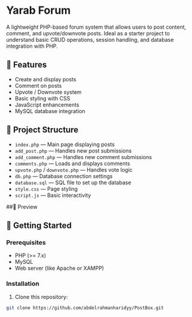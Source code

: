 # Yarab Forum

A lightweight PHP-based forum system that allows users to post content, comment, and upvote/downvote posts. Ideal as a starter project to understand basic CRUD operations, session handling, and database integration with PHP.

## 🌟 Features

- Create and display posts
- Comment on posts
- Upvote / Downvote system
- Basic styling with CSS
- JavaScript enhancements
- MySQL database integration

## 📁 Project Structure

- `index.php` — Main page displaying posts
- `add_post.php` — Handles new post submissions
- `add_comment.php` — Handles new comment submissions
- `comments.php` — Loads and displays comments
- `upvote.php` / `downvote.php` — Handles vote logic
- `db.php` — Database connection settings
- `database.sql` — SQL file to set up the database
- `style.css` — Page styling
- `script.js` — Basic interactivity

##📸 Preview

## 🚀 Getting Started

### Prerequisites

- PHP (>= 7.x)
- MySQL
- Web server (like Apache or XAMPP)

### Installation

1. Clone this repository:

```bash
git clone https://github.com/abdelrahmanharidyy/PostBox.git

